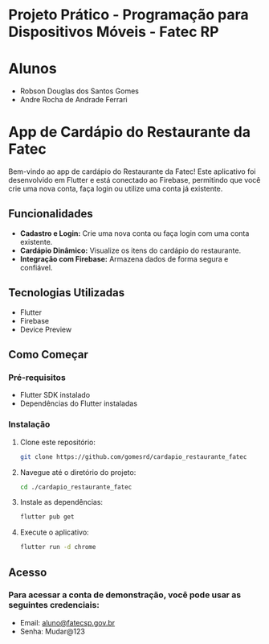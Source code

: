 # Projeto Prático - Programação para Dispositivos Móveis - Fatec RP
# Alunos
- Robson Douglas dos Santos Gomes
- Andre Rocha de Andrade Ferrari


# App de Cardápio do Restaurante da Fatec

Bem-vindo ao app de cardápio do Restaurante da Fatec! Este aplicativo foi desenvolvido em Flutter e está conectado ao Firebase, permitindo que você crie uma nova conta, faça login ou utilize uma conta já existente.

## Funcionalidades

- **Cadastro e Login:** Crie uma nova conta ou faça login com uma conta existente.
- **Cardápio Dinâmico:** Visualize os itens do cardápio do restaurante.
- **Integração com Firebase:** Armazena dados de forma segura e confiável.

## Tecnologias Utilizadas

- Flutter
- Firebase
- Device Preview

## Como Começar

### Pré-requisitos

- Flutter SDK instalado
- Dependências do Flutter instaladas

### Instalação

1. Clone este repositório:
   ```bash
   git clone https://github.com/gomesrd/cardapio_restaurante_fatec

2. Navegue até o diretório do projeto:
    ```bash
   cd ./cardapio_restaurante_fatec
   
3. Instale as dependências:
   ```bash
   flutter pub get

4. Execute o aplicativo:
   ```bash
   flutter run -d chrome

## Acesso
### Para acessar a conta de demonstração, você pode usar as seguintes credenciais:

- Email: aluno@fatecsp.gov.br
- Senha: Mudar@123
